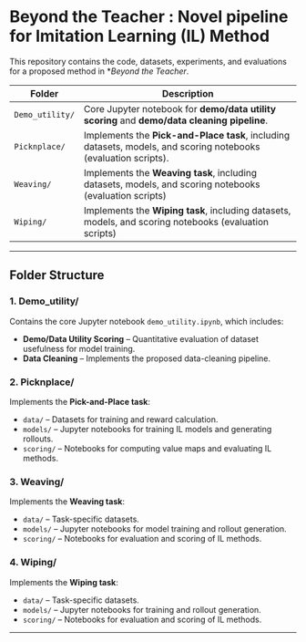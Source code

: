 # Beyond the Teacher : Novel pipeline for Imitation Learning (IL) Method

This repository contains the code, datasets, experiments, and evaluations for a proposed method in **Beyond the Teacher*.  

| Folder          | Description                                                                 |
|-----------------|-----------------------------------------------------------------------------|
| `Demo_utility/` | Core Jupyter notebook for **demo/data utility scoring** and **demo/data cleaning pipeline**. |
| `Picknplace/`   | Implements the **Pick-and-Place task**, including datasets, models, and scoring notebooks (evaluation scripts). |
| `Weaving/`      | Implements the **Weaving task**, including datasets, models, and scoring notebooks (evaluation scripts)  |
| `Wiping/`       | Implements the **Wiping task**, including datasets, models, and scoring notebooks (evaluation scripts) |

---

## Folder Structure

### 1. Demo_utility/
Contains the core Jupyter notebook `demo_utility.ipynb`, which includes:
- **Demo/Data Utility Scoring** – Quantitative evaluation of dataset usefulness for model training.
- **Data Cleaning** – Implements the proposed data-cleaning pipeline.

### 2. Picknplace/
Implements the **Pick-and-Place task**:
- `data/` – Datasets for training and reward calculation.
- `models/` – Jupyter notebooks for training IL models and generating rollouts.
- `scoring/` – Notebooks for computing value maps and evaluating IL methods.

### 3. Weaving/
Implements the **Weaving task**:
- `data/` – Task-specific datasets.
- `models/` – Jupyter notebooks for model training and rollout generation.
- `scoring/` – Notebooks for evaluation and scoring of IL methods.

### 4. Wiping/
Implements the **Wiping task**:
- `data/` – Task-specific datasets.
- `models/` – Jupyter notebooks for training and rollout generation.
- `scoring/` – Notebooks for evaluation and scoring of IL methods.

---

